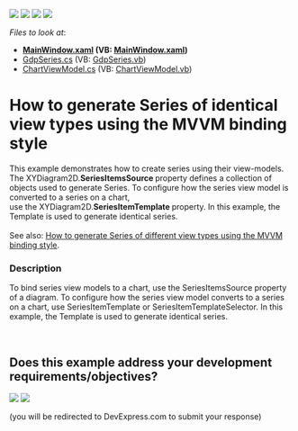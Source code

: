 <!-- default badges list -->
![](https://img.shields.io/endpoint?url=https://codecentral.devexpress.com/api/v1/VersionRange/128569962/17.1.3%2B)
[![](https://img.shields.io/badge/Open_in_DevExpress_Support_Center-FF7200?style=flat-square&logo=DevExpress&logoColor=white)](https://supportcenter.devexpress.com/ticket/details/T513360)
[![](https://img.shields.io/badge/📖_How_to_use_DevExpress_Examples-e9f6fc?style=flat-square)](https://docs.devexpress.com/GeneralInformation/403183)
[![](https://img.shields.io/badge/💬_Leave_Feedback-feecdd?style=flat-square)](#does-this-example-address-your-development-requirementsobjectives)
<!-- default badges end -->
<!-- default file list -->
*Files to look at*:

* **[MainWindow.xaml](./CS/SeriesItemTemplateSample/MainWindow.xaml) (VB: [MainWindow.xaml](./VB/SeriesItemTemplateSample/MainWindow.xaml))**
* [GdpSeries.cs](./CS/SeriesItemTemplateSample/Model/GdpSeries.cs) (VB: [GdpSeries.vb](./VB/SeriesItemTemplateSample/Model/GdpSeries.vb))
* [ChartViewModel.cs](./CS/SeriesItemTemplateSample/ViewModel/ChartViewModel.cs) (VB: [ChartViewModel.vb](./VB/SeriesItemTemplateSample/ViewModel/ChartViewModel.vb))
<!-- default file list end -->
# How to generate Series of identical view types using the MVVM binding style


This example demonstrates how to create series using their view-models. The XYDiagram2D.<strong>SeriesItemsSource </strong>property defines a collection of objects used to generate Series. To configure how the series view model is converted to a series on a chart, use the XYDiagram2D.<strong>SeriesItemTemplate </strong>property. In this example, the Template is used to generate identical series.<br><br>See also: <a href="https://www.devexpress.com/Support/Center/p/T500832">How to generate Series of different view types using the MVVM binding style</a>.


<h3>Description</h3>

To bind series view models to a chart, use the SeriesItemsSource property of a diagram. To configure how the series view model converts to a series on a chart, use SeriesItemTemplate or SeriesItemTemplateSelector. In this example, the Template is used to generate identical series.

<br/>


<!-- feedback -->
## Does this example address your development requirements/objectives?

[<img src="https://www.devexpress.com/support/examples/i/yes-button.svg"/>](https://www.devexpress.com/support/examples/survey.xml?utm_source=github&utm_campaign=wpf-charts-create-multiple-series-of-identical-view-mvvm&~~~was_helpful=yes) [<img src="https://www.devexpress.com/support/examples/i/no-button.svg"/>](https://www.devexpress.com/support/examples/survey.xml?utm_source=github&utm_campaign=wpf-charts-create-multiple-series-of-identical-view-mvvm&~~~was_helpful=no)

(you will be redirected to DevExpress.com to submit your response)
<!-- feedback end -->
